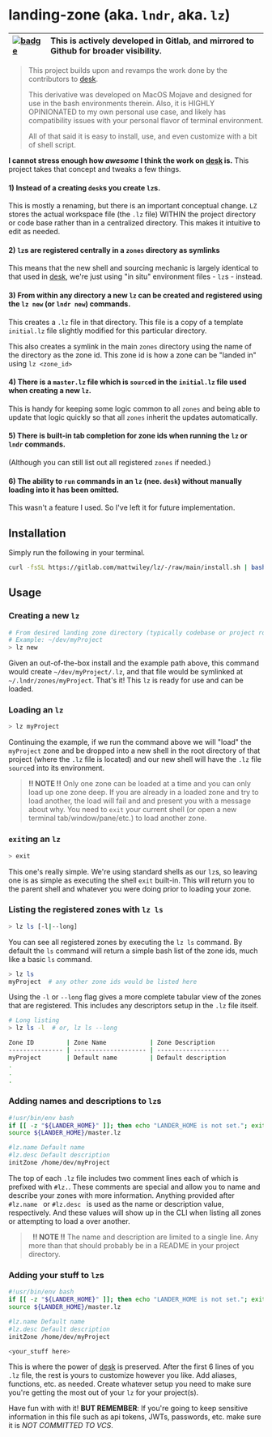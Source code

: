 # landing-zone (aka. `lndr`, aka. `lz`)


| [![badge](https://img.shields.io/static/v1?logo=gitlab&label=&message=mattwiley/lz&color=blue)](https://gitlab.com/mattwiley/lz)  | This is actively developed in Gitlab, and mirrored to Github for broader visibility. |
|:-|:-|

> This project builds upon and revamps the work done by the contributors to [desk](https://github.com/jamesob/desk).
>
> This derivative was developed on MacOS Mojave and designed for use in the bash environments therein. Also, it is HIGHLY OPINIONATED to my own personal use case, and likely has compatibility issues with your personal flavor of terminal environment.
>
> All of that said it is easy to install, use, and even customize with a bit of shell script.

**I cannot stress enough how *awesome* I think the work on [desk](https://github.com/jamesob/desk) is.** This project takes that concept and tweaks a few things.


#### 1) Instead of a creating `desk`s you create `lz`s. 

This is mostly a renaming, but there is an important conceptual change. `LZ` stores the actual workspace file (the `.lz` file) WITHIN the project directory or code base rather than in a centralized directory. This makes it intuitive to edit as needed. 
 
#### 2) `lz`s are registered centrally in a `zones` directory as symlinks

This means that the new shell and sourcing mechanic is largely identical to that used in [desk](https://github.com/jamesob/desk), we're just using "in situ" environment files - `lz`s - instead.

#### 3) From within any directory a new `lz` can be created and registered using the `lz new` (or `lndr new`) commands.

This creates a `.lz` file in that directory. This file is a copy of a template `initial.lz` file slightly modified for this particular directory.

This also creates a symlink in the main `zones` directory using the name of the directory as the zone id. This zone id is how a zone can be "landed in" using `lz <zone_id>`

#### 4) There is a `master.lz` file which is `source`d in the `initial.lz` file used when creating a new `lz`.

This is handy for keeping some logic common to all `zones` and being able to update that logic quickly so that all `zones` inherit the updates automatically.

#### 5) There is built-in tab completion for zone ids when running the `lz` or `lndr` commands. 

(Although you can still list out all registered `zones` if needed.)

#### 6) The ability to `run` commands in an `lz` (nee. `desk`) without manually loading into it has been omitted.

This wasn't a feature I used. So I've left it for future implementation.

## Installation

Simply run the following in your terminal.

```bash
curl -fsSL https://gitlab.com/mattwiley/lz/-/raw/main/install.sh | bash --
```

## Usage

### Creating a new `lz`

```bash
# From desired landing zone directory (typically codebase or project root)
# Example: ~/dev/myProject
> lz new
```

Given an out-of-the-box install and the example path above, this command would create `~/dev/myProject/.lz`, and that file would be symlinked at `~/.lndr/zones/myProject`. That's it! This `lz` is ready for use and can be loaded.

### Loading an `lz`

```bash
> lz myProject
```

Continuing the example, if we run the command above we will "load" the `myProject` zone and be dropped into a new shell in the root directory of that project (where the `.lz` file is located) and our new shell will have the `.lz` file `source`d into its environment.

> **!! NOTE !!** 
> Only one zone can be loaded at a time and you can only load up one zone deep. If you are already in a loaded zone and try to load another, the load will fail and and present you with a message about why. You need to `exit` your current shell (or open a new terminal tab/window/pane/etc.) to load another zone.

### `exit`ing an `lz`

```bash
> exit
```

This one's really simple. We're using standard shells as our `lz`s, so leaving one is as simple as executing the shell `exit` built-in. This will return you to the parent shell and whatever you were doing prior to loading your zone.

### Listing the registered zones with `lz ls`

```bash
> lz ls [-l|--long]
```

You can see all registered zones by executing the `lz ls` command. By default the `ls` command will return a simple bash list of the zone ids, much like a basic `ls` command.

```bash
> lz ls
myProject  # any other zone ids would be listed here
```

Using the `-l` or `--long` flag gives a more complete tabular view of the zones that are registered. This includes any descriptors setup in the `.lz` file itself.

```bash
# Long listing
> lz ls -l  # or, lz ls --long

Zone ID         | Zone Name            | Zone Description
--------------- | -------------------- | --------------------
myProject       | Default name         | Default description
.
.
.

```

### Adding names and descriptions to `lz`s

```bash
#!usr/bin/env bash
if [[ -z "${LANDER_HOME}" ]]; then echo "LANDER_HOME is not set."; exit 1; fi
source ${LANDER_HOME}/master.lz

#lz.name Default name
#lz.desc Default description
initZone /home/dev/myProject
```

The top of each `.lz` file includes two comment lines each of which is prefixed with `#lz.`. These comments are special and allow you to name and describe your zones with more information. Anything provided after `#lz.name ` or `#lz.desc ` is used as the name or description value, respectively. And these values will show up in the CLI when listing all zones or attempting to load a over another.

> &nbsp;
> **!! NOTE !!**
> The name and description are limited to a single line. Any more than that should probably be in a README in your project directory.
> &nbsp;

### Adding your stuff to `lz`s
```bash
#!usr/bin/env bash
if [[ -z "${LANDER_HOME}" ]]; then echo "LANDER_HOME is not set."; exit 1; fi
source ${LANDER_HOME}/master.lz

#lz.name Default name
#lz.desc Default description
initZone /home/dev/myProject

<your_stuff here>
```

This is where the power of [desk](https://github.com/jamesob/desk) is preserved. After the first 6 lines of you `.lz` file, the rest is yours to customize however you like. Add aliases, functions, etc. as needed. Create whatever setup you need to make sure you're getting the most out of your `lz` for your project(s).

Have fun with with it! **BUT REMEMBER**: If you're going to keep sensitive information in this file such as api tokens, JWTs, passwords, etc. make sure it is *NOT COMMITTED TO VCS*. 
